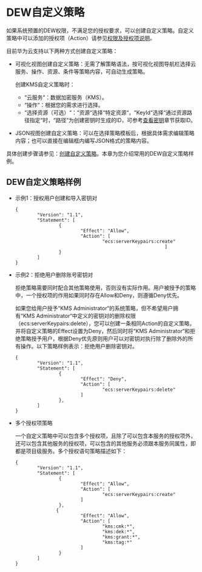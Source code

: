 # DEW自定义策略<a name="dew_01_0161"></a>

如果系统预置的DEW权限，不满足您的授权要求，可以创建自定义策略。自定义策略中可以添加的授权项（Action）请参见[权限及授权项说明](https://support.huaweicloud.com/api-dew/dew_02_0308.html)_。_

目前华为云支持以下两种方式创建自定义策略：

-   可视化视图创建自定义策略：无需了解策略语法，按可视化视图导航栏选择云服务、操作、资源、条件等策略内容，可自动生成策略。

    创建KMS自定义策略时：

    -   “云服务“：数据加密服务（KMS）。
    -   “操作“：根据您的需求进行选择。
    -   “选择资源（可选）“：“资源“选择“特定资源“，“KeyId“选择“通过资源路径指定“时，“路径“为创建密钥时生成的ID，可参考[查看密钥](查看密钥.md)章节获取ID。

-   JSON视图创建自定义策略：可以在选择策略模板后，根据具体需求编辑策略内容；也可以直接在编辑框内编写JSON格式的策略内容。

具体创建步骤请参见：[创建自定义策略](https://support.huaweicloud.com/usermanual-iam/iam_01_0605.html)。本章为您介绍常用的DEW自定义策略样例。

## DEW自定义策略样例<a name="zh-cn_topic_0195548199_section1435112710517"></a>

-   示例1：授权用户创建和导入密钥对

    ```
    {
            "Version": "1.1",
            "Statement": [
                    {
                            "Effect": "Allow",
                            "Action": [
                                    "ecs:serverKeypairs:create"
                                                           ]
                    }
            ]
    }
    ```


-   示例2：拒绝用户删除账号密钥对

    拒绝策略需要同时配合其他策略使用，否则没有实际作用。用户被授予的策略中，一个授权项的作用如果同时存在Allow和Deny，则遵循Deny优先。

    如果您给用户授予“KMS Administrator“的系统策略，但不希望用户拥有“KMS Administrator“中定义的密钥对的删除权限（ecs:serverKeypairs:delete），您可以创建一条相同Action的自定义策略，并将自定义策略的Effect设置为Deny，然后同时将“KMS Administrator“和拒绝策略授予用户，根据Deny优先原则用户可以对密钥对执行除了删除外的所有操作。以下策略样例表示：拒绝用户删除密钥对。

    ```
    {
            "Version": "1.1",
            "Statement": [
                    {
                            "Effect": "Deny",
                            "Action": [
                                    "ecs:serverKeypairs:delete"                                
                            ]
                    },
            ]
    }
    ```

-   多个授权项策略

    一个自定义策略中可以包含多个授权项，且除了可以包含本服务的授权项外，还可以包含其他服务的授权项，可以包含的其他服务必须跟本服务同属性，即都是项目级服务。多个授权语句策略描述如下：

    ```
    {
            "Version": "1.1",
            "Statement": [
                    {
                            "Effect": "Allow",
                            "Action": [
                                    "ecs:serverKeypairs:create"
                            ]
                    },
                   {
                            "Effect": "Allow",
                            "Action": [
                                    "kms:cmk:*",
                                    "kms:dek:*",
                                    "kms:grant:*",
                                    "kms:tag:*"
                            ]
                    }
            ]
    }
    ```


